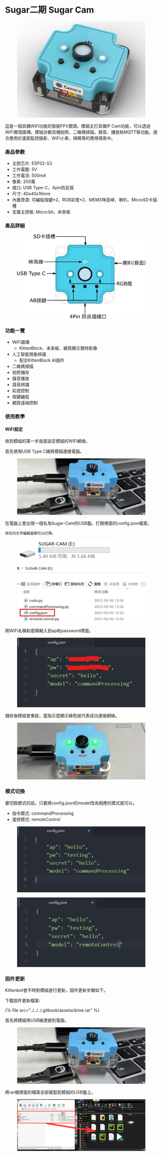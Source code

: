 # Sugar二期 Sugar Cam

<figure><img src="../../../.gitbook/assets/cam_render.png" alt=""><figcaption></figcaption></figure>

這是一個具備WiFi功能的智能FPV鏡頭。模組主打具備IP Cam功能，可以透過WiFi實現圖傳。模組亦都具備拍照，二維碼掃描，錄音、播放和MQTT等功能。適合應用於遙距監控錄影、WiFi小車，掃碼等的應用場景中。

### 產品參數

* 主控芯片: ESP32-S3
* 工作電壓: 5V
* 工作電流: 500mA
* 像素: 200萬
* 接口: USB Type-C，4pin防反插
* 尺寸: 40x40x16mm
* 內置資源: 可編程按鍵\*2、RGB彩燈\*2、MEMS咪高峰、喇叭、MicroSD卡插槽
* 支援主控板: Micro:bit、未來板

### 產品詳細

<figure><img src="../../../.gitbook/assets/cam_details.png" alt=""><figcaption></figcaption></figure>

### 功能一覽

* WiFi圖傳
  * KittenBlock、未來板、網頁顯示實時影像
* 人工智能現象辨識
  * 配合KittenBlock AI插件
* 二維碼掃描
* 拍照儲存
* 錄音播放
* 語音辨識
* 彩燈控制
* 按鍵編程
* 網頁遠端控制

### 使用教學

#### WiFi設定

收到模組的第一步就是設定模組的WiFi網絡。

首先使用USB Type C線將模組連接電腦。

<figure><img src="../../../.gitbook/assets/cam_typec.png" alt=""><figcaption></figcaption></figure>

在電腦上會出現一個名為Sugar-Cam的USB盤。打開裡面的config.json檔案。

```
用任何文字編輯器都可以打開。
```

<div>

<figure><img src="../../../.gitbook/assets/cam_usb1.png" alt=""><figcaption></figcaption></figure>

 

<figure><img src="../../../.gitbook/assets/cam_usb2.png" alt=""><figcaption></figcaption></figure>

</div>

將WiFi名稱和密碼輸入到ap和password裡面。

<figure><img src="../../../.gitbook/assets/cam_usb4.png" alt=""><figcaption></figcaption></figure>

儲存後模組會重啟，當指示燈顯示綠色就代表成功連接網絡。

<figure><img src="../../../.gitbook/assets/cam_usb3.png" alt=""><figcaption></figcaption></figure>

### 模式切換

要切換模式的話，只要將config.json的model改為相應的模式就可以。

* 指令模式: commandProcessing
* 遙控模式: remoteControl

<div>

<figure><img src="../../../.gitbook/assets/cam_commandprocessing.png" alt=""><figcaption></figcaption></figure>

 

<figure><img src="../../../.gitbook/assets/cam_remotecontrol.png" alt=""><figcaption></figcaption></figure>

</div>

### 固件更新

Kittenbot會不時對模組進行更新，固件更新步驟如下。

下載固件更新檔案:

{% file src="../../../.gitbook/assets/drive.rar" %}

首先將模組用USB線連接到電腦。

<figure><img src="../../../.gitbook/assets/cam_typec.png" alt=""><figcaption></figcaption></figure>

將rar檔裡面的檔案全部複製到模組的USB盤上。

<figure><img src="../../../.gitbook/assets/cam_update (1).png" alt=""><figcaption></figcaption></figure>
